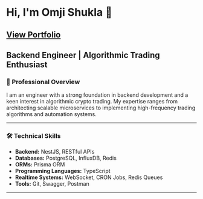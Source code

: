 # Hi, I'm Omji Shukla 👋 
## [View Portfolio](https://009os.vercel.app/)

## Backend Engineer | Algorithmic Trading Enthusiast

### 🚀 Professional Overview

I am an engineer with a strong foundation in backend development and a keen interest in algorithmic crypto trading. My expertise ranges from architecting scalable microservices to implementing high-frequency trading algorithms and automation systems.

---

### 🛠️ Technical Skills

- **Backend:** NestJS, RESTful APIs
- **Databases:** PostgreSQL, InfluxDB, Redis
- **ORMs:** Prisma ORM
- **Programming Languages:** TypeScript
- **Realtime Systems:** WebSocket, CRON Jobs, Redis Queues
- **Tools:** Git, Swagger, Postman

---
